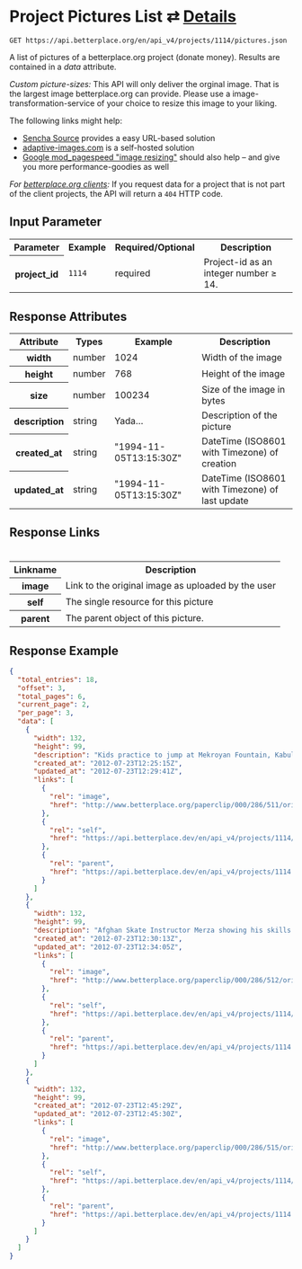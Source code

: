 
# Project Pictures List ⇄ [Details](project_picture_details.md)

```nginx
GET https://api.betterplace.org/en/api_v4/projects/1114/pictures.json
```

A list of pictures of a betterplace.org project (donate money).
Results are contained in a *data* attribute.

*Custom picture-sizes:* This API will only deliver the orginal image.
That is the largest image betterplace.org can provide.
Please use a image-transformation-service of your choice to resize this
image to your liking.

The following links might help:

* [Sencha Source](http://docs.sencha.io/current/index.html#!/guide/src) provides a easy URL-based solution
* [adaptive-images.com](http://adaptive-images.com/) is a self-hosted solution
* [Google mod_pagespeed "image resizing"](https://developers.google.com/speed/docs/mod_pagespeed/filter-image-optimize)
  should also help – and give you more performance-goodies as well

*For [betterplace.org clients](../README.md#client-api):*
If you request data for a project that is not part of the client
projects, the API will return a `404` HTTP code.


## Input Parameter

<table>
  <tr>
    <th>Parameter</th>
    <th>Example</th>
    <th>Required/Optional</th>
    <th>Description</th>
  </tr>
  <tr>
    <th>project_id</th>
    <td><code>1114</code></td>
    <td>required</td>
    <td>Project-id as an integer number ≥ 14.</td>
  </tr>
</table>

## Response Attributes

<table>
  <tr>
    <th>Attribute</th>
    <th>Types</th>
    <th>Example</th>
    <th>Description</th>
  </tr>
  <tr>
    <th>width</th>
    <td>number</td>
    <td>1024</td>
    <td>Width of the image</td>
  </tr>
  <tr>
    <th>height</th>
    <td>number</td>
    <td>768</td>
    <td>Height of the image</td>
  </tr>
  <tr>
    <th>size</th>
    <td>number</td>
    <td>100234</td>
    <td>Size of the image in bytes</td>
  </tr>
  <tr>
    <th>description</th>
    <td>string</td>
    <td>Yada…</td>
    <td>Description of the picture</td>
  </tr>
  <tr>
    <th>created_at</th>
    <td>string</td>
    <td>"1994-11-05T13:15:30Z"</td>
    <td>DateTime (ISO8601 with Timezone) of creation</td>
  </tr>
  <tr>
    <th>updated_at</th>
    <td>string</td>
    <td>"1994-11-05T13:15:30Z"</td>
    <td>DateTime (ISO8601 with Timezone) of last update</td>
  </tr>
</table>

## Response Links
#
<table>
  <tr>
    <th>Linkname</th>
    <th>Description</th>
  </tr>
  <tr>
    <th>image</th>
    <td>Link to the original image as uploaded by the user</td>
  </tr>
  <tr>
    <th>self</th>
    <td>The single resource for this picture</td>
  </tr>
  <tr>
    <th>parent</th>
    <td>The parent object of this picture.</td>
  </tr>
</table>

## Response Example

```json
{
  "total_entries": 18,
  "offset": 3,
  "total_pages": 6,
  "current_page": 2,
  "per_page": 3,
  "data": [
    {
      "width": 132,
      "height": 99,
      "description": "Kids practice to jump at Mekroyan Fountain, Kabul",
      "created_at": "2012-07-23T12:25:15Z",
      "updated_at": "2012-07-23T12:29:41Z",
      "links": [
        {
          "rel": "image",
          "href": "http://www.betterplace.org/paperclip/000/286/511/original_skateistan%20print_37.jpg"
        },
        {
          "rel": "self",
          "href": "https://api.betterplace.dev/en/api_v4/projects/1114/pictures/286511.json"
        },
        {
          "rel": "parent",
          "href": "https://api.betterplace.dev/en/api_v4/projects/1114.json"
        }
      ]
    },
    {
      "width": 132,
      "height": 99,
      "description": "Afghan Skate Instructor Merza showing his skills at an old Soviet swimming pool on Bibi Maru Hill, Kabul",
      "created_at": "2012-07-23T12:30:13Z",
      "updated_at": "2012-07-23T12:34:05Z",
      "links": [
        {
          "rel": "image",
          "href": "http://www.betterplace.org/paperclip/000/286/512/original_wais%20ollies%20into%20the%20empty%20pool.jpg"
        },
        {
          "rel": "self",
          "href": "https://api.betterplace.dev/en/api_v4/projects/1114/pictures/286512.json"
        },
        {
          "rel": "parent",
          "href": "https://api.betterplace.dev/en/api_v4/projects/1114.json"
        }
      ]
    },
    {
      "width": 132,
      "height": 99,
      "created_at": "2012-07-23T12:45:29Z",
      "updated_at": "2012-07-23T12:45:30Z",
      "links": [
        {
          "rel": "image",
          "href": "http://www.betterplace.org/paperclip/000/286/515/original_IMG_1462.JPG"
        },
        {
          "rel": "self",
          "href": "https://api.betterplace.dev/en/api_v4/projects/1114/pictures/286515.json"
        },
        {
          "rel": "parent",
          "href": "https://api.betterplace.dev/en/api_v4/projects/1114.json"
        }
      ]
    }
  ]
}
```

